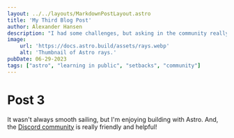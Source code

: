 ```yaml
---
layout: ../../layouts/MarkdownPostLayout.astro
title: 'My Third Blog Post'
author: Alexander Hansen
description: "I had some challenges, but asking in the community really helped!"
image: 
    url: 'https://docs.astro.build/assets/rays.webp'
    alt: 'Thumbnail of Astro rays.'
pubDate: 06-29-2023
tags: ["astro", "learning in public", "setbacks", "community"]
---
```


# Post 3
It wasn't always smooth sailing, but I'm enjoying building with Astro. And, the [Discord community](https://astro.build/chat) is really friendly and helpful!